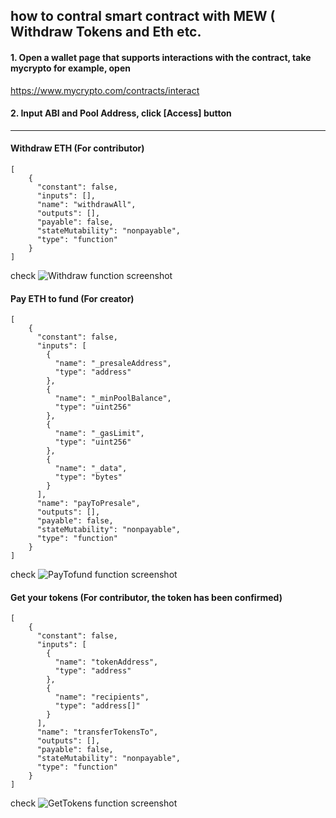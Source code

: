
## how to contral smart contract with MEW  ( Withdraw Tokens and Eth etc.  

#### 1. Open a wallet page that supports interactions with the contract, take mycrypto for example, open
 https://www.mycrypto.com/contracts/interact  
 
  
#### 2. Input ABI and Pool Address, click [Access] button  

----------------------------------------------------------------

#### Withdraw ETH (For contributor)
``` 
[
    {
      "constant": false,
      "inputs": [],
      "name": "withdrawAll",
      "outputs": [],
      "payable": false,
      "stateMutability": "nonpayable",
      "type": "function"
    }
]
``` 
check ![Withdraw function screenshot](https://github.com/GweiTech/GWEI-NETWORK-FUNDSC-ABI/blob/master/Withdraw.jpg)


#### Pay ETH to fund (For creator)
``` 
[
    {
      "constant": false,
      "inputs": [
        {
          "name": "_presaleAddress",
          "type": "address"
        },
        {
          "name": "_minPoolBalance",
          "type": "uint256"
        },
        {
          "name": "_gasLimit",
          "type": "uint256"
        },
        {
          "name": "_data",
          "type": "bytes"
        }
      ],
      "name": "payToPresale",
      "outputs": [],
      "payable": false,
      "stateMutability": "nonpayable",
      "type": "function"
    }
]

``` 

check ![PayTofund function screenshot](https://github.com/GweiTech/GWEI-NETWORK-FUNDSC-ABI/blob/master/PayToFound.jpg)

#### Get your tokens (For contributor, the token has been confirmed)
``` 
[
    {
      "constant": false,
      "inputs": [
        {
          "name": "tokenAddress",
          "type": "address"
        },
        {
          "name": "recipients",
          "type": "address[]"
        }
      ],
      "name": "transferTokensTo",
      "outputs": [],
      "payable": false,
      "stateMutability": "nonpayable",
      "type": "function"
    }
]
``` 
check ![GetTokens function screenshot](https://github.com/GweiTech/GWEI-NETWORK-FUNDSC-ABI/blob/master/GetYourTokens.jpg)

